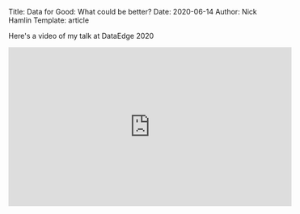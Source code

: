Title: Data for Good: What could be better?
Date: 2020-06-14
Author: Nick Hamlin
Template: article


Here's a video of my talk at DataEdge 2020

<iframe width="560" height="315" src="https://www.youtube.com/embed/CWaKLjq-oGc" frameborder="0" allow="accelerometer; autoplay; encrypted-media; gyroscope; picture-in-picture" allowfullscreen></iframe>